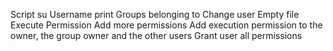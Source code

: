 Script su
Username print
Groups belonging to
Change user
Empty file
Execute Permission
Add more permissions
Add execution permission to the owner, the group owner and the other users
Grant user all permissions
